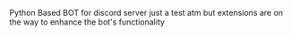 Python Based BOT for discord server just a test atm but extensions are on the way to enhance the bot's functionality 
